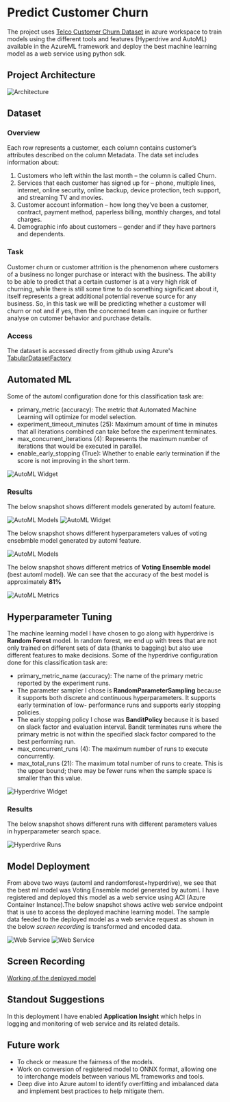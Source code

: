 # Predict Customer Churn
The project uses [Telco Customer Churn Dataset](https://www.kaggle.com/blastchar/telco-customer-churn) in azure workspace to train models using the different tools and         features (Hyperdrive and AutoML) available in the AzureML framework and deploy the best machine learning model as a web service using python sdk.

## Project Architecture
![Architecture](snapshots/architecture.png)

## Dataset

### Overview
<p> Each row represents a customer, each column contains customer’s attributes described on the column Metadata. The data set includes information about:
  <ol>
    <li> Customers who left within the last month – the column is called Churn. </li>
    <li> Services that each customer has signed up for – phone, multiple lines, internet, online security, online backup, device protection, tech support, and streaming TV and                                                            movies. </li>
    <li> Customer account information – how long they’ve been a customer, contract, payment method, paperless billing, monthly charges, and total charges. </li>
    <li> Demographic info about customers – gender and if they have partners and dependents. </li>
  </ol>
</p>

### Task
<p>
  Customer churn or customer attrition is the phenomenon where customers of a business no longer purchase or interact with the business. The ability to be able to predict that a   certain customer is at a very high risk of churning, while there is still some time to do something significant about it, itself represents a great additional potential         revenue source for any business.
  So, in this task we will be predicting whether a customer will churn or not and if yes, then the concerned team can inquire or further analyse on cutomer behavior and purchase   details.
</p>

### Access
The dataset is accessed directly from github using Azure's [TabularDatasetFactory](https://docs.microsoft.com/en-us/python/api/azureml-core/azureml.data.dataset_factory.tabulardatasetfactory?view=azure-ml-py)

## Automated ML
<p>
  Some of the automl configuration done for this classification task are:
  <ul>
    <li> primary_metric (accuracy): The metric that Automated Machine Learning will optimize for model selection. </li>
    <li> experiment_timeout_minutes (25): Maximum amount of time in minutes that all iterations combined can take before the experiment terminates. </li>
    <li> max_concurrent_iterations (4): Represents the maximum number of iterations that would be executed in parallel. </li>
    <li> enable_early_stopping (True): Whether to enable early termination if the score is not improving in the short term. </li>
  </ul>
</p>

![AutoML Widget](snapshots/automl-widget.PNG)

### Results
<p>The below snapshot shows different models generated by automl feature. </p>

![AutoML Models](snapshots/automl-models.PNG)
![AutoML Widget](snapshots/run-id.PNG)

<p>The below snapshot shows different hyperparameters values of voting ensebmble model generated by automl feature. </p>

![AutoML Models](snapshots/automl-params.PNG)

<p>The below snapshot shows different metrics of <b>Voting Ensemble model</b> (best automl model). We can see that the accuracy of the best model is approximately <b>81%</b> </p>

![AutoML Metrics](snapshots/automl-best-metrics.png)
## Hyperparameter Tuning
<p> The machine learning model I have chosen to go along with hyperdrive is <b>Random Forest</b> model. In random forest, we end up with trees that are not only trained on           different sets of data (thanks to bagging) but also use different features to make decisions.
  Some of the hyperdrive configuration done for this classification task are:
  <ul>
    <li> primary_metric_name (accuracy): The name of the primary metric reported by the experiment runs. </li>
    <li> The parameter sampler I chose is <b>RandomParameterSampling</b> because it supports both discrete and continuous hyperparameters. It supports early termination of low-          performance runs and supports early stopping policies. </li>
    <li> The early stopping policy I chose was <b>BanditPolicy</b> because it is based on slack factor and evaluation interval. Bandit terminates runs where the primary metric            is not within the specified slack factor compared to the best performing run. </li>
    <li> max_concurrent_runs (4): The maximum number of runs to execute concurrently. </li>
    <li> max_total_runs (21): The maximum total number of runs to create. This is the upper bound; there may be fewer runs when the sample space is smaller than this value.         </li>
  </ul>
</p>

![Hyperdrive Widget](snapshots/hyperdrive-Run-Widget.PNG)

### Results
<p>The below snapshot shows different runs with different parameters values in hyperparameter search space. </p>

![Hyperdrive Runs](snapshots/hyperdrive-runs.PNG)
## Model Deployment
<p>From above two ways (automl and randomforest+hyperdrive), we see that the best ml model was Voting Ensemble model generated by automl. I have registered and deployed this        model as a web service using ACI (Azure Container Instance).The below snapshot shows active web service endpoint that is use to access the deployed machine learning model.
   The sample data feeded to the deployed model as a web service request as shown in the below <i> screen recording </i> is transformed and encoded data.</p>
   
![Web Service](snapshots/endpoint-working.png)
![Web Service](snapshots/web-service.png)

## Screen Recording
<a href=""> Working of the deployed model </a>

## Standout Suggestions
<p>In this deployment I have enabled <b>Application Insight</b> which helps in logging and monitoring of web service and its related details.</p>

## Future work
<ul>
  <li> To check or measure the fairness of the models.</li>
  <li> Work on conversion of registered model to ONNX format, allowing one to interchange models between various ML frameworks and tools.</li>
  <li> Deep dive into Azure automl to identify overfitting and imbalanced data and implement best practices to help mitigate them. </li>
</ul>
